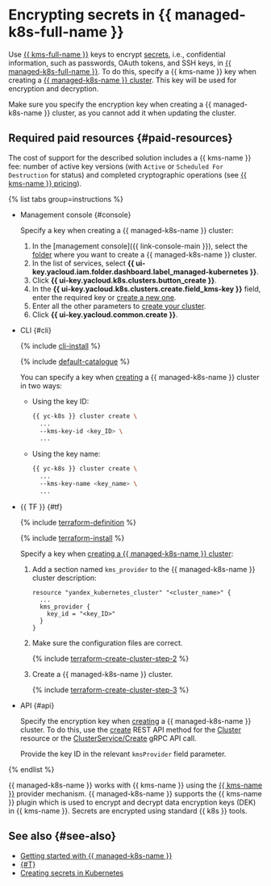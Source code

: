 # Encrypting secrets in {{ managed-k8s-full-name }}

Use [{{ kms-full-name }}](../../kms/concepts/key.md) keys to encrypt [secrets](../../lockbox/concepts/secret.md), i.e., confidential information, such as passwords, OAuth tokens, and SSH keys, in [{{ managed-k8s-full-name }}](../../managed-kubernetes/). To do this, specify a {{ kms-name }} key when creating a [{{ managed-k8s-name }} cluster](../../managed-kubernetes/concepts/index.md#kubernetes-cluster). This key will be used for encryption and decryption.

Make sure you specify the encryption key when creating a {{ managed-k8s-name }} cluster, as you cannot add it when updating the cluster.


## Required paid resources {#paid-resources}

The cost of support for the described solution includes a {{ kms-name }} fee: number of active key versions (with `Active` or `Scheduled For Destruction` for status) and completed cryptographic operations (see [{{ kms-name }} pricing](../../kms/pricing.md)).


{% list tabs group=instructions %}

- Management console {#console}

  Specify a key when creating a {{ managed-k8s-name }} cluster:
  1. In the [management console]({{ link-console-main }}), select the [folder](../../resource-manager/concepts/resources-hierarchy.md#folder) where you want to create a {{ managed-k8s-name }} cluster.
  1. In the list of services, select **{{ ui-key.yacloud.iam.folder.dashboard.label_managed-kubernetes }}**.
  1. Click **{{ ui-key.yacloud.k8s.clusters.button_create }}**.
  1. In the **{{ ui-key.yacloud.k8s.clusters.create.field_kms-key }}** field, enter the required key or [create a new one](../../kms/operations/key.md#create).
  1. Enter all the other parameters to [create your cluster](../../managed-kubernetes/operations/kubernetes-cluster/kubernetes-cluster-create.md).
  1. Click **{{ ui-key.yacloud.common.create }}**.

- CLI {#cli}

  {% include [cli-install](../../_includes/cli-install.md) %}

  {% include [default-catalogue](../../_includes/default-catalogue.md) %}

  You can specify a key when [creating](../../managed-kubernetes/operations/kubernetes-cluster/kubernetes-cluster-create.md) a {{ managed-k8s-name }} cluster in two ways:

  - Using the key ID:

    ```bash
    {{ yc-k8s }} cluster create \
      ...
      --kms-key-id <key_ID> \
      ...
    ```

  - Using the key name:

    ```bash
    {{ yc-k8s }} cluster create \
      ...
      --kms-key-name <key_name> \
      ...
    ```

- {{ TF }} {#tf}

  {% include [terraform-definition](../../_tutorials/_tutorials_includes/terraform-definition.md) %}

  {% include [terraform-install](../../_includes/terraform-install.md) %}

  Specify a key when [creating a {{ managed-k8s-name }} cluster](../../managed-kubernetes/operations/kubernetes-cluster/kubernetes-cluster-create.md):
  1. Add a section named `kms_provider` to the {{ managed-k8s-name }} cluster description:

     ```hcl
     resource "yandex_kubernetes_cluster" "<cluster_name>" {
       ...
       kms_provider {
         key_id = "<key_ID>"
       }
     }
     ```

  1. Make sure the configuration files are correct.

     {% include [terraform-create-cluster-step-2](../../_includes/mdb/terraform-create-cluster-step-2.md) %}

  1. Create a {{ managed-k8s-name }} cluster.

     {% include [terraform-create-cluster-step-3](../../_includes/mdb/terraform-create-cluster-step-3.md) %}

- API {#api}

  Specify the encryption key when [creating](../../managed-kubernetes/operations/kubernetes-cluster/kubernetes-cluster-create.md) a {{ managed-k8s-name }} cluster. To do this, use the [create](../../managed-kubernetes/managed-kubernetes/api-ref/Cluster/create.md) REST API method for the [Cluster](../../managed-kubernetes/managed-kubernetes/api-ref/Cluster/index.md) resource or the [ClusterService/Create](../../managed-kubernetes/managed-kubernetes/api-ref/grpc/Cluster/create.md) gRPC API call.

  Provide the key ID in the relevant `kmsProvider` field parameter.

{% endlist %}

{{ managed-k8s-name }} works with {{ kms-name }} using the [{{ kms-name }}](https://kubernetes.io/docs/tasks/administer-cluster/kms-provider/) provider mechanism. {{ managed-k8s-name }} supports the {{ kms-name }} plugin which is used to encrypt and decrypt data encryption keys (DEK) in {{ kms-name }}. Secrets are encrypted using standard {{ k8s }} tools.

## See also {#see-also}

* [Getting started with {{ managed-k8s-name }}](../../managed-kubernetes/quickstart.md)
* [{#T}](../../kms/concepts/envelope.md)
* [Creating secrets in Kubernetes](https://kubernetes.io/docs/concepts/configuration/secret/#creating-your-own-secrets)